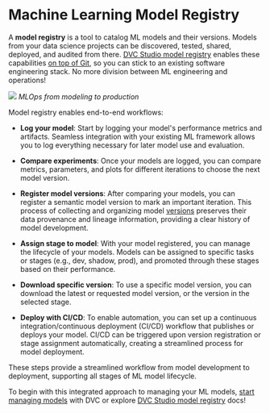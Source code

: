 # Machine Learning Model Registry

A **model registry** is a tool to catalog ML models and their versions. Models
from your data science projects can be discovered, tested, shared, deployed, and
audited from there. [DVC Studio model registry] enables these capabilities [on
top of Git][gitops], so you can stick to an existing software engineering stack.
No more division between ML engineering and operations!

![](/img/ml_model_registry.jpg) _MLOps from modeling to production_

Model registry enables end-to-end workflows:

- **Log your model**: Start by logging your model's performance metrics and
  artifacts. Seamless integration with your existing ML framework allows you to
  log everything necessary for later model use and evaluation.

- **Compare experiments**: Once your models are logged, you can compare metrics,
  parameters, and plots for different iterations to choose the next model
  version.

- **Register model versions**: After comparing your models, you can register a
  semantic model version to mark an important iteration. This process of
  collecting and organizing model [versions] preserves their data provenance and
  lineage information, providing a clear history of model development.

- **Assign stage to model**: With your model registered, you can manage the
  lifecycle of your models. Models can be assigned to specific tasks or stages
  (e.g., dev, shadow, prod), and promoted through these stages based on their
  performance.

- **Download specific version**: To use a specific model version, you can
  download the latest or requested model version, or the version in the selected
  stage.

- **Deploy with CI/CD**: To enable automation, you can set up a continuous
  integration/continuous deployment (CI/CD) workflow that publishes or deploys
  your model. CI/CD can be triggered upon version registration or stage
  assignment automatically, creating a streamlined process for model deployment.

These steps provide a streamlined workflow from model development to deployment,
supporting all stages of ML model lifecycle.

To begin with this integrated approach to managing your ML models, [start
managing models] with DVC or explore [DVC Studio model registry] docs!

[gitops]: https://www.gitops.tech/
[DVC Studio model registry]: /doc/studio/user-guide/model-registry
[versions]: /doc/use-cases/versioning-data-and-models
[start managing models]: /doc/start/model-management
